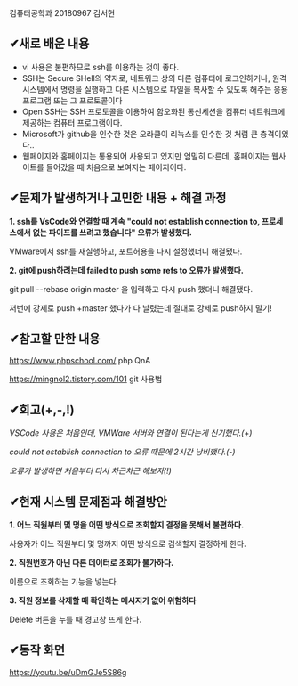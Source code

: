 컴퓨터공학과 20180967 김서현
##  &#10004;새로 배운 내용
- vi 사용은 불편하므로 ssh를 이용하는 것이 좋다.
- SSH는 Secure SHell의 약자로, 네트워크 상의 다른 컴퓨터에 로그인하거나, 원격 시스템에서 명령을 실행하고 다른 시스템으로 파일을
복사할 수 있도록 해주는 응용 프로그램 또는 그 프로토콜이다
- Open SSH는 SSH 프로토콜을 이용하여 함오화된 통신세션을 컴퓨터 네트워크에 제공하는 컴퓨터 프로그램이다.
- Microsoft가 github을 인수한 것은 오라클이 리눅스를 인수한 것 처럼 큰 충격이었다..
- 웹페이지와 홈페이지는 통용되어 사용되고 있지만 엄밀히 다른데, 홈페이지는 웹사이트를 들어갔을 때 처음으로 보여지는 페이지이다.


##  &#10004;문제가 발생하거나 고민한 내용 + 해결 과정
**1. ssh를 VsCode와 연결할 때 계속 "could not establish connection to, 프로세스에서 없는 파이프를 쓰려고 했습니다" 오류가 발생했다.**

VMware에서 ssh를 재실행하고, 포트허용을 다시 설정했더니 해결됐다.

**2. git에 push하려는데 failed to push some refs to 오류가 발생했다.**

git pull --rebase origin master 을 입력하고 다시 push 했더니 해결됐다.

저번에 강제로 push +master 했다가 다 날렸는데 절대로 강제로 push하지 말기!

##  &#10004;참고할 만한 내용

https://www.phpschool.com/ php QnA

https://mingnol2.tistory.com/101 git 사용법
##  &#10004;회고(+,-,!)
*VSCode 사용은 처음인데, VMWare 서버와 연결이 된다는게 신기했다.(+)*

*could not establish connection to 오류 때문에 2시간 낭비했다.(-)*

*오류가 발생하면 처음부터 다시 차근차근 해보자(!)*

##  &#10004;현재 시스템 문제점과 해결방안
**1. 어느 직원부터 몇 명을 어떤 방식으로 조회할지 결정을 못해서 불편하다.**

사용자가 어느 직원부터 몇 명까지 어떤 방식으로 검색할지 결정하게 한다.

**2. 직원번호가 아닌 다른 데이터로 조회가 불가하다.**

이름으로 조회하는 기능을 넣는다.

**3. 직원 정보를 삭제할 때 확인하는 메시지가 없어 위험하다**

Delete 버튼을 누를 때 경고창 뜨게 한다.

##  &#10004;동작 화면
https://youtu.be/uDmGJe5S86g
